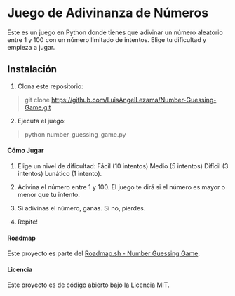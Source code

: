 # Juego de Adivinanza de Números

Este es un juego en Python donde tienes que adivinar un número aleatorio entre 1 y 100 con un número limitado de intentos. Elige tu dificultad y empieza a jugar.

## Instalación

1. Clona este repositorio:
>git clone https://github.com/LuisAngelLezama/Number-Guessing-Game.git
2. Ejecuta el juego:
> python number_guessing_game.py

#### Cómo Jugar
1. Elige un nivel de dificultad: 
Fácil (10 intentos)
Medio (5 intentos)
Difícil (3 intentos)
Lunático (1 intento).

2.  Adivina el número entre 1 y 100.
El juego te dirá si el número es mayor o menor que tu intento. 
3. Si adivinas el número, ganas. Si no, pierdes.
4. Repite!

#### Roadmap
Este proyecto es parte del [Roadmap.sh - Number Guessing Game](https://roadmap.sh/projects/number-guessing-game).

#### Licencia
Este proyecto es de código abierto bajo la Licencia MIT.
